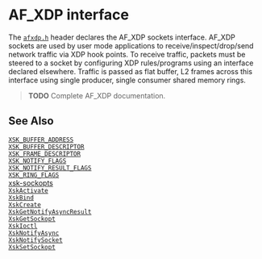 # AF_XDP interface

The [`afxdp.h`](../published/external/afxdp.h) header declares the AF_XDP sockets interface. AF_XDP sockets are used by user mode applications to receive/inspect/drop/send network traffic via XDP hook points. To receive traffic, packets must be steered to a socket by configuring XDP rules/programs using an interface declared elsewhere. Traffic is passed as flat buffer, L2 frames across this interface using single producer, single consumer shared memory rings.

> **TODO** Complete AF_XDP documentation.

## See Also

[`XSK_BUFFER_ADDRESS`](api/XSK_BUFFER_ADDRESS.md)  
[`XSK_BUFFER_DESCRIPTOR`](api/XSK_BUFFER_DESCRIPTOR.md)  
[`XSK_FRAME_DESCRIPTOR`](api/XSK_FRAME_DESCRIPTOR.md)  
[`XSK_NOTIFY_FLAGS`](api/XSK_NOTIFY_FLAGS.md)  
[`XSK_NOTIFY_RESULT_FLAGS`](api/XSK_NOTIFY_RESULT_FLAGS.md)  
[`XSK_RING_FLAGS`](api/XSK_RING_FLAGS.md)  
[xsk-sockopts](api/xsk-sockopts.md)  
[`XskActivate`](api/XskActivate.md)  
[`XskBind`](api/XskBind.md)  
[`XskCreate`](api/XskCreate.md)  
[`XskGetNotifyAsyncResult`](api/XskGetNotifyAsyncResult.md)  
[`XskGetSockopt`](api/XskGetSockopt.md)  
[`XskIoctl`](api/XskIoctl.md)  
[`XskNotifyAsync`](api/XskNotifyAsync.md)  
[`XskNotifySocket`](api/XskNotifySocket.md)  
[`XskSetSockopt`](api/XskSetSockopt.md)  
